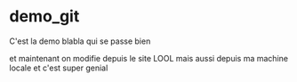 # demo_git
C'est la demo blabla qui se passe bien

et maintenant on modifie depuis le site LOOL
mais aussi depuis ma machine locale et c'est super genial
